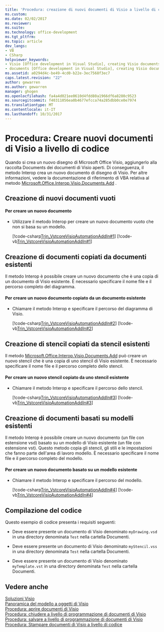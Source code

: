 ```yaml
---
title: 'Procedura: creazione di nuovi documenti di Visio a livello di codice | Documenti Microsoft'
ms.custom: 
ms.date: 02/02/2017
ms.reviewer: 
ms.suite: 
ms.technology: office-development
ms.tgt_pltfrm: 
ms.topic: article
dev_langs:
- VB
- CSharp
helpviewer_keywords:
- Visio [Office development in Visual Studio], creating Visio documents
- documents [Office development in Visual Studio], creating Visio documents
ms.assetid: a0294d4c-be49-4cd0-b22e-3ec7568f3ec7
caps.latest.revision: "22"
author: gewarren
ms.author: gewarren
manager: ghogen
ms.openlocfilehash: fa4a4d021ee0610d4fdd80a1966df6a8280c9523
ms.sourcegitcommit: f40311056ea0b4677efcca74a285dbb0ce0e7974
ms.translationtype: MT
ms.contentlocale: it-IT
ms.lasthandoff: 10/31/2017
---
```

# <a name="how-to-programmatically-create-new-visio-documents"></a>Procedura: Creare nuovi documenti di Visio a livello di codice
  Quando si crea un nuovo disegno di Microsoft Office Visio, aggiungerlo alla raccolta Documents dei documenti di Visio aperti. Di conseguenza, il metodo Interop crea un nuovo documento di disegno di Visio. Per altre informazioni, vedere la documentazione di riferimento di VBA relativa al metodo [Microsoft.Office.Interop.Visio.Documents.Add](http://msdn.microsoft.com/library/office/ff766868.aspx) .  
  
## <a name="creating-new-blank-documents"></a>Creazione di nuovi documenti vuoti  
  
#### <a name="to-create-a-new-document"></a>Per creare un nuovo documento  
  
-   Utilizzare il metodo Interop per creare un nuovo documento vuoto che non si basa su un modello.  
  
     [!code-csharp[Trin_VstcoreVisioAutomationAddIn#1](../vsto/codesnippet/CSharp/trin_vstcorevisioautomationaddin/ThisAddIn.cs#1)]
     [!code-vb[Trin_VstcoreVisioAutomationAddIn#1](../vsto/codesnippet/VisualBasic/trin_vstcorevisioautomationaddin/ThisAddIn.vb#1)]  
  
## <a name="creating-documents-copied-from-existing-documents"></a>Creazione di documenti copiati da documenti esistenti  
 Il metodo Interop è possibile creare un nuovo documento che è una copia di un documento di Visio esistente. È necessario specificare il nome file e il percorso completo del diagramma.  
  
#### <a name="to-create-a-new-document-that-is-copied-from-an-existing-document"></a>Per creare un nuovo documento copiato da un documento esistente  
  
-   Chiamare il metodo Interop e specificare il percorso del diagramma di Visio.  
  
     [!code-csharp[Trin_VstcoreVisioAutomationAddIn#2](../vsto/codesnippet/CSharp/trin_vstcorevisioautomationaddin/ThisAddIn.cs#2)]
     [!code-vb[Trin_VstcoreVisioAutomationAddIn#2](../vsto/codesnippet/VisualBasic/trin_vstcorevisioautomationaddin/ThisAddIn.vb#2)]  
  
## <a name="creating-stencils-copied-from-existing-stencils"></a>Creazione di stencil copiati da stencil esistenti  
 Il metodo [Microsoft.Office.Interop.Visio.Documents.Add](http://msdn.microsoft.com/library/office/ff766868.aspx) può creare un nuovo stencil che è una copia di uno stencil di Visio esistente. È necessario specificare il nome file e il percorso completo dello stencil.  
  
#### <a name="to-create-a-new-stencil-that-is-copied-from-an-existing-stencil"></a>Per creare un nuovo stencil copiato da uno stencil esistente  
  
-   Chiamare il metodo Interop e specificare il percorso dello stencil.  
  
     [!code-csharp[Trin_VstcoreVisioAutomationAddIn#3](../vsto/codesnippet/CSharp/trin_vstcorevisioautomationaddin/ThisAddIn.cs#3)]
     [!code-vb[Trin_VstcoreVisioAutomationAddIn#3](../vsto/codesnippet/VisualBasic/trin_vstcorevisioautomationaddin/ThisAddIn.vb#3)]  
  
## <a name="creating-documents-based-on-existing-templates"></a>Creazione di documenti basati su modelli esistenti  
 Il metodo Interop è possibile creare un nuovo documento (un file con estensione vsd) basato su un modello di Visio esistente (un file con estensione vst). Questo metodo copia gli stencil, gli stili e le impostazioni che fanno parte dell'area di lavoro modello. È necessario specificare il nome file e il percorso completo del modello.  
  
#### <a name="to-create-a-new-document-that-is-based-on-an-existing-template"></a>Per creare un nuovo documento basato su un modello esistente  
  
-   Chiamare il metodo Interop e specificare il percorso del modello.  
  
     [!code-csharp[Trin_VstcoreVisioAutomationAddIn#4](../vsto/codesnippet/CSharp/trin_vstcorevisioautomationaddin/ThisAddIn.cs#4)]
     [!code-vb[Trin_VstcoreVisioAutomationAddIn#4](../vsto/codesnippet/VisualBasic/trin_vstcorevisioautomationaddin/ThisAddIn.vb#4)]  
  
## <a name="compiling-the-code"></a>Compilazione del codice  
 Questo esempio di codice presenta i requisiti seguenti:  
  
-   Deve essere presente un documento di Visio denominato `myDrawing.vsd` in una directory denominata `Test` nella cartella Documenti.  
  
-   Deve essere presente un documento di Visio denominato `myStencil.vss` in una directory denominata `Test` nella cartella Documenti.  
  
-   Deve essere presente un documento di Visio denominato `myTemplate.vst` in una directory denominata `Test` nella cartella Documenti.  
  
## <a name="see-also"></a>Vedere anche  
 [Soluzioni Visio](../vsto/visio-solutions.md)   
 [Panoramica del modello a oggetti di Visio](../vsto/visio-object-model-overview.md)   
 [Procedura: aprire documenti di Visio](../vsto/how-to-programmatically-open-visio-documents.md)   
 [Procedura: chiudere a livello di programmazione di documenti di Visio](../vsto/how-to-programmatically-close-visio-documents.md)   
 [Procedura: salvare a livello di programmazione di documenti di Visio](../vsto/how-to-programmatically-save-visio-documents.md)   
 [Procedura: Stampare documenti di Visio a livello di codice](../vsto/how-to-programmatically-print-visio-documents.md)  
  
  